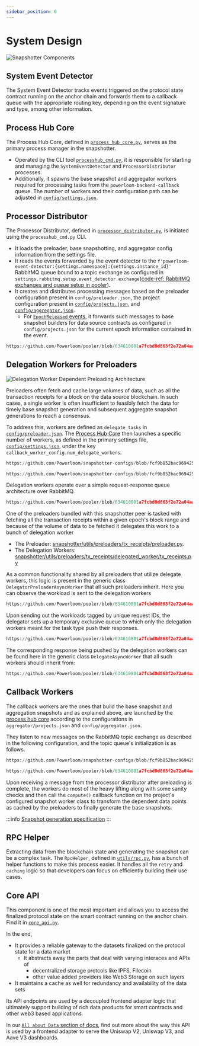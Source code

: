 ```yaml
---
sidebar_position: 0
---
```


# System Design

![Snapshotter Components](/images/snapshotter-node-system-design.png)

## System Event Detector

The System Event Detector tracks events triggered on the protocol state contract running on the anchor chain and forwards them to a callback queue with the appropriate routing key, depending on the event signature and type, among other information.

## Process Hub Core

The Process Hub Core, defined in [`process_hub_core.py`](https://github.com/Powerloom/pooler/blob/634610801a7fcbd8d863f2e72a04aa8204d27d03/snapshotter/process_hub_core.py), serves as the primary process manager in the snapshotter.
- Operated by the CLI tool [`processhub_cmd.py`](https://github.com/Powerloom/pooler/blob/634610801a7fcbd8d863f2e72a04aa8204d27d03/snapshotter/processhub_cmd.py), it is responsible for starting and managing the `SystemEventDetector` and `ProcessorDistributor` processes.
- Additionally, it spawns the base snapshot and aggregator workers required for processing tasks from the `powerloom-backend-callback` queue. The number of workers and their configuration path can be adjusted in [`config/settings.json`](https://github.com/Powerloom/snapshotter-configs/blob/fcf9b852bac9694258d7afcd8beeaa4cf961c65f/settings.example.json).

## Processor Distributor
The Processor Distributor, defined in [`processor_distributor.py`](https://github.com/Powerloom/pooler/blob/634610801a7fcbd8d863f2e72a04aa8204d27d03/snapshotter/processor_distributor.py), is initiated using the `processhub_cmd.py` CLI.
- It loads the preloader, base snapshotting, and aggregator config information from the settings file.
- It reads the events forwarded by the event detector to the `f'powerloom-event-detector:{settings.namespace}:{settings.instance_id}'` RabbitMQ queue bound to a topic exchange as configured in `settings.rabbitmq.setup.event_detector.exchange`([code-ref: RabbitMQ exchanges and queue setup in pooler](https://github.com/Powerloom/pooler/blob/634610801a7fcbd8d863f2e72a04aa8204d27d03/snapshotter/init_rabbitmq.py)).
- It creates and distributes processing messages based on the preloader configuration present in `config/preloader.json`, the project configuration present in [`config/projects.json`](https://github.com/Powerloom/snapshotter-configs/blob/fcf9b852bac9694258d7afcd8beeaa4cf961c65f/projects.example.json), and [`config/aggregator.json`](https://github.com/Powerloom/snapshotter-configs/blob/fcf9b852bac9694258d7afcd8beeaa4cf961c65f/aggregator.example.json).
  - For [`EpochReleased` events](/Protocol/Specifications/Epoch#1-epoch_released), it forwards such messages to base snapshot builders for data source contracts as configured in `config/projects.json` for the current epoch information contained in the event.

```python reference
https://github.com/Powerloom/pooler/blob/634610801a7fcbd8d863f2e72a04aa8204d27d03/snapshotter/processor_distributor.py#L1077-L1115
```


## Delegation Workers for Preloaders

![Delegation Worker Dependent Preloading Architecture](/images/delegate_preloading.png)

Preloaders often fetch and cache large volumes of data, such as all the transaction receipts for a block on the data source blockchain. In such cases, a single worker is often insufficient to feasibly fetch the data for timely base snapshot generation and subsequent aggregate snapshot generations to reach a consensus.

To address this, workers are defined as `delegate_tasks` in [`config/preloader.json`](https://github.com/Powerloom/snapshotter-configs/blob/fcf9b852bac9694258d7afcd8beeaa4cf961c65f/preloader.json). The [Process Hub Core](#process-hub-core) then launches a specific number of workers, as defined in the primary settings file, [`config/settings.json`](https://github.com/Powerloom/snapshotter-configs/blob/fcf9b852bac9694258d7afcd8beeaa4cf961c65f/settings.example.json), under the key `callback_worker_config.num_delegate_workers`.


```python reference
https://github.com/Powerloom/snapshotter-configs/blob/fcf9b852bac9694258d7afcd8beeaa4cf961c65f/preloader.json#L19-L25
```

```python reference
https://github.com/Powerloom/snapshotter-configs/blob/fcf9b852bac9694258d7afcd8beeaa4cf961c65f/settings.example.json#L86-L90
```

Delegation workers operate over a simple request-response queue architecture over RabbitMQ.

```python reference
https://github.com/Powerloom/pooler/blob/634610801a7fcbd8d863f2e72a04aa8204d27d03/snapshotter/init_rabbitmq.py#L243-L254
```

One of the preloaders bundled with this snapshotter peer is tasked with fetching all the transaction receipts within a given epoch's block range and because of the volume of data to be fetched it delegates this work to a bunch of delegation worker

* The Preloader: [snapshotter/utils/preloaders/tx_receipts/preloader.py](https://github.com/Powerloom/pooler/blob/634610801a7fcbd8d863f2e72a04aa8204d27d03/snapshotter/utils/preloaders/tx_receipts/preloader.py).
* The Delegation Workers: [snapshotter/utils/preloaders/tx_receipts/delegated_worker/tx_receipts.py](https://github.com/Powerloom/pooler/blob/634610801a7fcbd8d863f2e72a04aa8204d27d03/snapshotter/utils/preloaders/tx_receipts/delegated_worker/tx_receipts.py)

As a common functionality shared by all preloaders that utilize delegate workers, this logic is present in the generic class `DelegatorPreloaderAsyncWorker` that all such preloaders inherit. Here you can observe the workload is sent to the delegation workers

```python reference
https://github.com/Powerloom/pooler/blob/634610801a7fcbd8d863f2e72a04aa8204d27d03/snapshotter/utils/generic_delegator_preloader.py#L191-L210
```

Upon sending out the workloads tagged by unique request IDs, the delegator sets up a temporary exclusive queue to which only the delegation workers meant for the task type push their responses.

```python reference
https://github.com/Powerloom/pooler/blob/634610801a7fcbd8d863f2e72a04aa8204d27d03/snapshotter/utils/generic_delegator_preloader.py#L159-L186
```

The corresponding response being pushed by the delegation workers can be found here in the generic class `DelegateAsyncWorker` that all such workers should inherit from:

```python reference
https://github.com/Powerloom/pooler/blob/634610801a7fcbd8d863f2e72a04aa8204d27d03/snapshotter/utils/delegate_worker.py#L74-L84
```

## Callback Workers

The callback workers are the ones that build the base snapshot and aggregation snapshots and as explained above, are launched by the [process hub core](#process-hub-core) according to the configurations in `aggregator/projects.json` and `config/aggregator.json`.

They listen to new messages on the RabbitMQ topic exchange as described in the following configuration, and the topic queue's initialization is as follows.

```python reference
https://github.com/Powerloom/snapshotter-configs/blob/fcf9b852bac9694258d7afcd8beeaa4cf961c65f/settings.example.json#L33-L55
```

```python reference
https://github.com/Powerloom/pooler/blob/634610801a7fcbd8d863f2e72a04aa8204d27d03/snapshotter/init_rabbitmq.py#L182-L213
```

Upon receiving a message from the processor distributor after preloading is complete, the workers do most of the heavy lifting along with some sanity checks and then call the `compute()` callback function on the project's configured snapshot worker class to transform the dependent data points as cached by the preloaders to finally generate the base snapshots.

:::info
[Snapshot generation specification](/Protocol/Specifications/Snapshotter/snapshot-build)
:::

## RPC Helper

Extracting data from the blockchain state and generating the snapshot can be a complex task. The `RpcHelper`, defined in [`utils/rpc.py`](https://github.com/Powerloom/pooler/blob/634610801a7fcbd8d863f2e72a04aa8204d27d03/snapshotter/utils/rpc.py), has a bunch of helper functions to make this process easier. It handles all the `retry` and `caching` logic so that developers can focus on efficiently building their use cases.


## Core API

This component is one of the most important and allows you to access the finalized protocol state on the smart contract running on the anchor chain. Find it in [`core_api.py`](https://github.com/PowerLoom/pooler/blob/634610801a7fcbd8d863f2e72a04aa8204d27d03/snapshotter/core_api.py).

In the end,

* It provides a reliable gateway to the datasets finalized on the protocol state for a data market
  * It abstracts away the parts that deal with varying interaces and APIs of 
    * decentralized storage protcols like IPFS, Filecoin 
    * other value added providers like Web3 Storage on such layers
* It maintains a cache as well for redundancy and availability of the data sets

Its API endpoints are used by a decoupled frontend adapter logic that ultimately support building of rich data products for smart contracts and other web3 based applications. 

In our [`All about Data` section of docs](/build-with-powerloom/snapshotter-node/data), find out more about the way this API is used by a frontend adapter to serve the Uniswap V2, Uniswap V3, and Aave V3 dashboards.